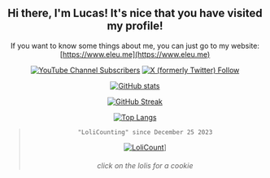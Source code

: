 <div align="center">

## Hi there, I'm Lucas! It's nice that you have visited my profile!

If you want to know some things about me, you can just go to my website: [https://www.eleu.me](https://www.eleu.me)

[![YouTube Channel Subscribers](https://img.shields.io/youtube/channel/subscribers/UCTRoy3MnTQAT0aT84KbUZ4Q)](https://www.youtube.com/channel/UCTRoy3MnTQAT0aT84KbUZ4Q?sub_confirmation=1) [![X (formerly Twitter) Follow](https://img.shields.io/twitter/follow/lucmsilvagg)](https://x.com/lucmsilvagg)

[![GitHub stats](https://github-readme-stats.vercel.app/api?username=lucmsilva651&theme=dracula&disable_animations=true&rank_icon=github&hide=prs,contribs&include_all_commits=true&show_icons=true)](#)

[![GitHub Streak](https://streak-stats.demolab.com/?user=lucmsilva651&theme=dracula)](#)

[![Top Langs](https://github-readme-stats.vercel.app/api/top-langs/?username=lucmsilva651&disable_animations=true&theme=dracula&hide=scss,less)](#)

> ``"LoliCounting" since December 25 2023``
> 
> [![LoliCount](https://count.getloli.com/get/@lucmsilva?theme=rule34)](http://gg.gg/1909vm)]
> ###### click on the lolis for a cookie

</div>
